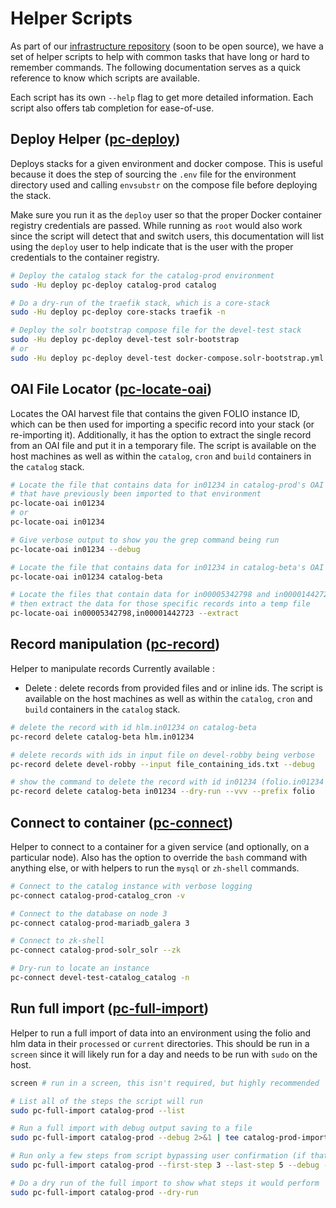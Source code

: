 # Helper Scripts
As part of our [infrastructure repository](https://gitlab.msu.edu/msu-libraries/devops/catalog-infrastructure)
(soon to be open source), we have a set of helper scripts to help with common tasks that have long or
hard to remember commands.
The following documentation serves as a quick reference to know which scripts are available.

Each script has its own `--help` flag to get more detailed information.
Each script also offers tab completion for ease-of-use.

## Deploy Helper ([pc-deploy](https://gitlab.msu.edu/msu-libraries/devops/catalog-infrastructure/-/blob/main/configure-playbook/roles/deploy-helper-scripts/files/pc-deploy?ref_type=heads))
Deploys stacks for a given environment and docker compose. This is useful because it does
the step of sourcing the `.env` file for the environment directory used and calling
`envsubstr` on the compose file before deploying the stack.

Make sure you run it as the `deploy` user so that the proper Docker
container registry credentials are passed. While running as `root`
would also work since the script will detect that and switch users,
this documentation will list using the `deploy` user to help
indicate that is the user with the proper credentials to the
container registry.

```bash
# Deploy the catalog stack for the catalog-prod environment
sudo -Hu deploy pc-deploy catalog-prod catalog

# Do a dry-run of the traefik stack, which is a core-stack
sudo -Hu deploy pc-deploy core-stacks traefik -n

# Deploy the solr bootstrap compose file for the devel-test stack
sudo -Hu deploy pc-deploy devel-test solr-bootstrap
# or
sudo -Hu deploy pc-deploy devel-test docker-compose.solr-bootstrap.yml
```

## OAI File Locator ([pc-locate-oai](https://gitlab.msu.edu/msu-libraries/devops/catalog-infrastructure/-/blob/main/configure-playbook/roles/deploy-helper-scripts/files/pc-locate-oai?ref_type=heads))
Locates the OAI harvest file that contains the given FOLIO instance ID, which can be then used for
importing a specific record into your stack (or re-importing it). Additionally, it has the option to
extract the single record from an OAI file and put it in a temporary file. The script is available on the host
machines as well as within the `catalog`, `cron` and `build` containers in the `catalog` stack.

```bash
# Locate the file that contains data for in01234 in catalog-prod's OAI files
# that have previously been imported to that environment
pc-locate-oai in01234
# or
pc-locate-oai in01234

# Give verbose output to show you the grep command being run
pc-locate-oai in01234 --debug

# Locate the file that contains data for in01234 in catalog-beta's OAI files
pc-locate-oai in01234 catalog-beta

# Locate the files that contain data for in00005342798 and in00001442723
# then extract the data for those specific records into a temp file
pc-locate-oai in00005342798,in00001442723 --extract
```

## Record manipulation ([pc-record](https://gitlab.msu.edu/msu-libraries/devops/catalog-infrastructure/-/blob/main/configure-playbook/roles/deploy-helper-scripts/files/pc-record?ref_type=heads))
Helper to manipulate records
Currently available :

- Delete :
    delete records from provided files and or inline ids. The script is available on the host
    machines as well as within the `catalog`, `cron` and `build` containers in the `catalog` stack.

```bash
# delete the record with id hlm.in01234 on catalog-beta
pc-record delete catalog-beta hlm.in01234

# delete records with ids in input file on devel-robby being verbose
pc-record delete devel-robby --input file_containing_ids.txt --debug

# show the command to delete the record with id in01234 (folio.in01234 with prefix) on catalog-beta being verbose 
pc-record delete catalog-beta in01234 --dry-run --vvv --prefix folio

```

## Connect to container ([pc-connect](https://gitlab.msu.edu/msu-libraries/devops/catalog-infrastructure/-/blob/main/configure-playbook/roles/deploy-helper-scripts/files/pc-connect?ref_type=heads))
Helper to connect to a container for a given service (and optionally, on a particular node).
Also has the option to override the `bash` command with anything else, or with helpers to
run the `mysql` or `zh-shell` commands.

```bash
# Connect to the catalog instance with verbose logging
pc-connect catalog-prod-catalog_cron -v

# Connect to the database on node 3
pc-connect catalog-prod-mariadb_galera 3

# Connect to zk-shell
pc-connect catalog-prod-solr_solr --zk

# Dry-run to locate an instance
pc-connect devel-test-catalog_catalog -n

```

## Run full import ([pc-full-import](https://gitlab.msu.edu/msu-libraries/devops/catalog-infrastructure/-/blob/main/configure-playbook/roles/deploy-helper-scripts/files/pc-full-import?ref_type=heads))
Helper to run a full import of data into an environment using the folio and hlm data in their `processed` or `current` directories.
This should be run in a `screen` since it will likely run for a day and needs to be run with `sudo` on the host.

```bash
screen # run in a screen, this isn't required, but highly recommended

# List all of the steps the script will run
sudo pc-full-import catalog-prod --list

# Run a full import with debug output saving to a file
sudo pc-full-import catalog-prod --debug 2>&1 | tee catalog-prod-import_$(date -I).log

# Run only a few steps from script bypassing user confirmation (if that step asks for it)
sudo pc-full-import catalog-prod --first-step 3 --last-step 5 --debug --yes

# Do a dry run of the full import to show what steps it would perform
sudo pc-full-import catalog-prod --dry-run
```
